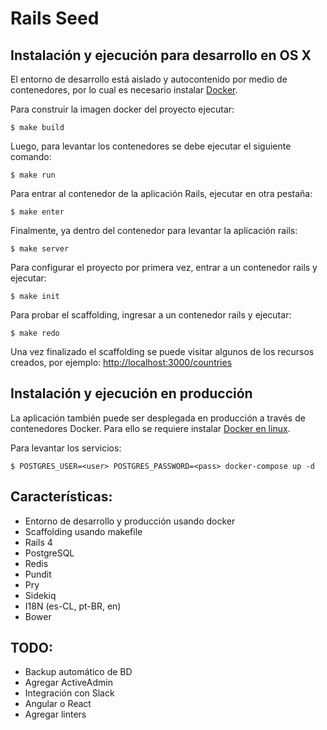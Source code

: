 # Rails Seed

## Instalación y ejecución para desarrollo en OS X

El entorno de desarrollo está aislado y autocontenido por medio de contenedores, por lo cual es necesario instalar [Docker](https://www.google.com/search?q=install+docker+os+x).

Para construir la imagen docker del proyecto ejecutar:

  ```
  $ make build
  ```

Luego, para levantar los contenedores se debe ejecutar el siguiente comando:

  ```
  $ make run
  ```

Para entrar al contenedor de la aplicación Rails, ejecutar en otra pestaña:

  ```
  $ make enter
  ```

Finalmente, ya dentro del contenedor para levantar la aplicación rails:

  ```
  $ make server
  ```

Para configurar el proyecto por primera vez, entrar a un contenedor rails y ejecutar:

  ```
  $ make init
  ```

Para probar el scaffolding, ingresar a un contenedor rails y ejecutar:

  ```
  $ make redo
  ```

Una vez finalizado el scaffolding se puede visitar algunos de los recursos creados, por ejemplo: [http://localhost:3000/countries](http://localhost:3000/countries)

## Instalación y ejecución en producción

La aplicación también puede ser desplegada en producción a través de contenedores Docker. Para ello se requiere instalar [Docker en linux](https://www.google.com/search?q=install+docker+linux).

Para levantar los servicios:

  ```
  $ POSTGRES_USER=<user> POSTGRES_PASSWORD=<pass> docker-compose up -d
  ```

## Características:
  - Entorno de desarrollo y producción usando docker
  - Scaffolding usando makefile
  - Rails 4
  - PostgreSQL
  - Redis
  - Pundit
  - Pry
  - Sidekiq
  - I18N (es-CL, pt-BR, en)
  - Bower

## TODO:
  - Backup automático de BD
  - Agregar ActiveAdmin
  - Integración con Slack
  - Angular o React
  - Agregar linters
